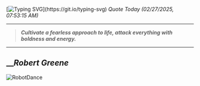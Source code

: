 [![Typing SVG](https://readme-typing-svg.herokuapp.com?font=Press+Start+2P&color=C2F784&size=35&width=900&height=100&lines=Hello+World%2C+I'm+Hung+!)](https://git.io/typing-svg) 
_Quote Today (02/27/2025, 07:53:15 AM)_
___
>**_Cultivate a fearless approach to life, attack everything with boldness and energy._**
___

## __**_Robert Greene_**

![RobotDance](src/assets/images/robot-dancing-dribble.gif?style=center)
